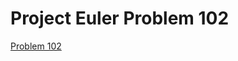 # Project Euler Problem 102

[Problem 102][link]

[link]: https://projecteuler.net/problem=102 "Problem 102"

